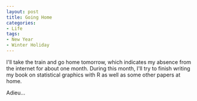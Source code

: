 ```yaml
---
layout: post
title: Going Home
categories:
- Life
tags:
- New Year
- Winter Holiday
---
```


I'll take the train and go home tomorrow, which indicates my absence from the internet for about one month. During this month, I'll try to finish writing my book on statistical graphics with R as well as some other papers at home.

Adieu...
